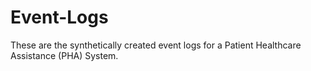 # Event-Logs
These are the synthetically created event logs for a Patient Healthcare Assistance (PHA) System.
